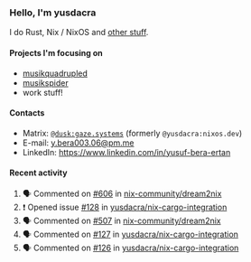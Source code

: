 ### Hello, I'm yusdacra

I do Rust, Nix / NixOS and [other stuff](https://gaze.systems/).

#### Projects I'm focusing on

- [musikquadrupled](https://github.com/yusdacra/musikquadrupled)
- [musikspider](https://github.com/yusdacra/musikspider)
- work stuff!

#### Contacts

- Matrix: [`@dusk:gaze.systems`](https://matrix.to/#/@dusk:gaze.systems) (formerly `@yusdacra:nixos.dev`)
- E-mail: y.bera003.06@pm.me
- LinkedIn: https://www.linkedin.com/in/yusuf-bera-ertan

#### Recent activity

<!--START_SECTION:activity-->
1. 🗣 Commented on [#606](https://github.com/nix-community/dream2nix/pull/606#issuecomment-1656850150) in [nix-community/dream2nix](https://github.com/nix-community/dream2nix)
2. ❗ Opened issue [#128](https://github.com/yusdacra/nix-cargo-integration/issues/128) in [yusdacra/nix-cargo-integration](https://github.com/yusdacra/nix-cargo-integration)
3. 🗣 Commented on [#507](https://github.com/nix-community/dream2nix/issues/507#issuecomment-1655205804) in [nix-community/dream2nix](https://github.com/nix-community/dream2nix)
4. 🗣 Commented on [#127](https://github.com/yusdacra/nix-cargo-integration/issues/127#issuecomment-1653326955) in [yusdacra/nix-cargo-integration](https://github.com/yusdacra/nix-cargo-integration)
5. 🗣 Commented on [#126](https://github.com/yusdacra/nix-cargo-integration/pull/126#issuecomment-1616018321) in [yusdacra/nix-cargo-integration](https://github.com/yusdacra/nix-cargo-integration)
<!--END_SECTION:activity-->
